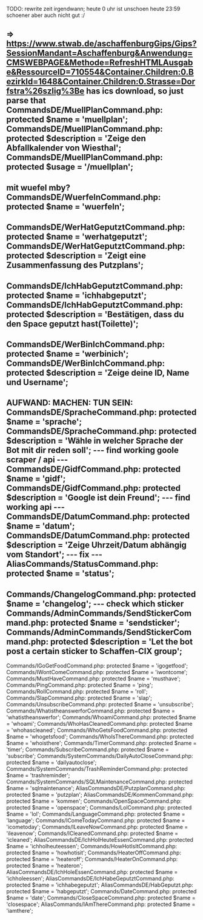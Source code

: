 TODO: rewrite zeit irgendwann; heute 0 uhr ist unschoen heute 23:59 schoener aber auch nicht gut :/

=> https://www.stwab.de/aschaffenburgGips/Gips?SessionMandant=Aschaffenburg&Anwendung=CMSWEBPAGE&Methode=RefreshHTMLAusgabe&RessourceID=710554&Container.Children:0.BezirkId=1648&Container.Children:0.Strasse=Dorfstra%26szlig%3Be
has ics download, so just parse that
CommandsDE/MuellPlanCommand.php:    protected $name = 'muellplan';
CommandsDE/MuellPlanCommand.php:    protected $description = 'Zeige den Abfallkalender von Wiesthal';
CommandsDE/MuellPlanCommand.php:    protected $usage = '/muellplan';
---
mit wuefel mby?
CommandsDE/WuerfelnCommand.php:    protected $name = 'wuerfeln';
---
CommandsDE/WerHatGeputztCommand.php:    protected $name = 'werhatgeputzt';
CommandsDE/WerHatGeputztCommand.php:    protected $description = 'Zeigt eine Zusammenfassung des Putzplans';
--
CommandsDE/IchHabGeputztCommand.php:    protected $name = 'ichhabgeputzt';
CommandsDE/IchHabGeputztCommand.php:    protected $description = 'Bestätigen, dass du den Space geputzt hast(Toilette)';
---
CommandsDE/WerBinIchCommand.php:    protected $name = 'werbinich';
CommandsDE/WerBinIchCommand.php:    protected $description = 'Zeige deine ID, Name und Username';
---
AUFWAND: MACHEN: TUN SEIN:
CommandsDE/SpracheCommand.php:    protected $name = 'sprache';
CommandsDE/SpracheCommand.php:    protected $description = 'Wähle in welcher Sprache der Bot mit dir reden soll';
--- find working goole scraper / api ---
CommandsDE/GidfCommand.php:    protected $name = 'gidf';
CommandsDE/GidfCommand.php:    protected $description = 'Google ist dein Freund';
--- find working api ---
CommandsDE/DatumCommand.php:    protected $name = 'datum';
CommandsDE/DatumCommand.php:    protected $description = 'Zeige Uhrzeit/Datum abhängig vom Standort';
--- fix ---
AliasCommands/StatusCommand.php:    protected $name = 'status'; 
---
Commands/ChangelogCommand.php:    protected $name = 'changelog';
--- check which sticker
Commands/AdminCommands/SendStickerCommand.php:    protected $name = 'sendsticker';
Commands/AdminCommands/SendStickerCommand.php:    protected $description = 'Let the bot post a certain sticker to Schaffen-CIX group';
---
Commands/IGoGetFoodCommand.php:    protected $name = 'igogetfood';
Commands/IWontComeCommand.php:    protected $name = 'iwontcome';
Commands/MustHaveCommand.php:    protected $name = 'musthave';
Commands/PingCommand.php:    protected $name = 'ping';
Commands/RollCommand.php:    protected $name = 'roll';
Commands/SlapCommand.php:    protected $name = 'slap';
Commands/UnsubscribeCommand.php:    protected $name = 'unsubscribe';
Commands/WhatistheanswerforCommand.php:    protected $name = 'whatistheanswerfor';
Commands/WhoamiCommand.php:    protected $name = 'whoami';
Commands/WhoHasCleanedCommand.php:    protected $name = 'whohascleaned';
Commands/WhoGetsFoodCommand.php:    protected $name = 'whogetsfood';
Commands/WhoIsThereCommand.php:    protected $name = 'whoisthere';
Commands/TimerCommand.php:    protected $name = 'timer';
Commands/SubscribeCommand.php:    protected $name = 'subscribe';
Commands/SystemCommands/DailyAutoCloseCommand.php:    protected $name = 'dailyautoclose';
Commands/SystemCommands/TrashReminderCommand.php:    protected $name = 'trashreminder';
Commands/SystemCommands/SQLMaintenanceCommand.php:    protected $name = 'sqlmaintenance';
AliasCommandsDE/PutzplanCommand.php:    protected $name = 'putzplan';
AliasCommandsDE/KommenCommand.php:    protected $name = 'kommen';
Commands/OpenSpaceCommand.php:    protected $name = 'openspace';
Commands/LolCommand.php:    protected $name = 'lol';
Commands/LanguageCommand.php:    protected $name = 'language';
Commands/IComeTodayCommand.php:    protected $name = 'icometoday';
Commands/ILeaveNowCommand.php:    protected $name = 'ileavenow';
Commands/ICleanedCommand.php:    protected $name = 'icleaned';
AliasCommandsDE/IchHolHeuteEssenCommand.php:    protected $name = 'ichholheuteessen';
Commands/HowHotIsItCommand.php:    protected $name = 'howhotisit';
Commands/HeaterOffCommand.php:    protected $name = 'heateroff';
Commands/HeaterOnCommand.php:    protected $name = 'heateron';
AliasCommandsDE/IchHoleEssenCommand.php:    protected $name = 'ichholeessen';
AliasCommandsDE/IchHabeGeputztCommand.php:    protected $name = 'ichhabegeputzt';
AliasCommandsDE/HabGeputzt.php:    protected $name = 'habgeputzt';
Commands/DateCommand.php:    protected $name = 'date';
Commands/CloseSpaceCommand.php:    protected $name = 'closespace';
AliasCommands/IAmThereCommand.php:    protected $name = 'iamthere';
